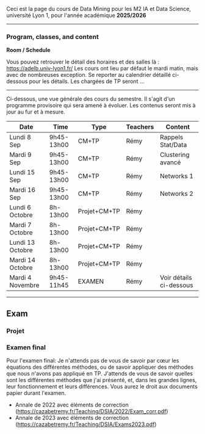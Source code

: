 
Ceci est la page du cours de Data Mining pour les M2 IA et Data Science, université Lyon 1, pour l'année académique **2025/2026**

-----

### Program, classes, and content

**Room / Schedule** 

Vous pouvez retrouver le détail des horaires et des salles là : https://adelb.univ-lyon1.fr/
Les cours ont lieu par défaut le mardi matin, mais avec de nombreuses exception. Se reporter au calendrier détaillé ci-dessous pour les détails. Les chargées de TP seront ...

----

Ci-dessous, une vue générale des cours du semestre. Il s'agit d'un programme provisoire qui sera amené à évoluer.
Les contenus seront mis à jour au fur et à mesure.

| Date | Time       | Type        | Teachers | Content |
|-----------|-------------|-------------|------------|------------|
| Lundi 8 Sep   | 9h45-13h00     | CM+TP          | Rémy       | Rappels Stat/Data |
| Mardi 9 Sep   | 9h45-13h00     | CM+TP          | Rémy       | Clustering avancé |
| Lundi 15 Sep  | 9h45-13h00     | CM+TP          | Rémy       | Networks 1 |
| Mardi 16 Sep   | 9h45-13h00     | CM+TP          | Rémy       | Networks 2 |
| Lundi 6 Octobre   | 8h-13h00     | Projet+CM+TP          | Rémy       |  |
| Mardi 7 Octobre   | 8h-13h00      | Projet+CM+TP          | Rémy       | |
| Lundi 13 Octobre   | 8h-13h00     | Projet+CM+TP          | Rémy       | |
| Mardi 14 Octobre   | 8h-13h00      | Projet+CM+TP          | Rémy       | |
| Mardi 4 Novembre   | 9h45-11h45     | EXAMEN          | Rémy       | Voir détails ci-dessous |


-----

## Exam

### Projet

### Examen final 
Pour l'examen final: Je n'attends pas de vous de savoir par cœur les équations des différentes méthodes, ou de savoir appliquer des méthodes que nous n'avons pas appliqué en TP. J'attends de vous de savoir quelles sont les différentes méthodes que j'ai présenté, et, dans les grandes lignes, leur fonctionnement et leurs différences. Vous aurez le droit aux documents papier durant l'examen. 
* Annale de 2022 avec éléments de correction (https://cazabetremy.fr/Teaching/DSIA/2022/Exam_corr.pdf)
* Annale de 2023 avec éléments de correction (https://cazabetremy.fr/Teaching/DSIA/Exams2023.pdf)
